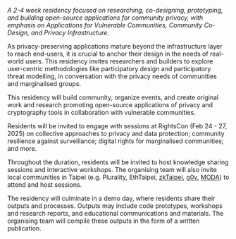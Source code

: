 *A 2-4 week residency focused on researching, co-designing, prototyping, and building open-source applications for community privacy, with emphasis on Applications for Vulnerable Communities, Community Co-Design, and Privacy Infrastructure.*

As privacy-preserving applications mature beyond the infrastructure layer to reach end-users, it is crucial to anchor their design in the needs of real-world users. This residency invites researchers and builders to explore user-centric methodologies like participatory design and participatory threat modelling, in conversation with the privacy needs of communities and marginalised groups.

This residency will build community, organize events, and create original work and research promoting open-source applications of privacy and cryptography tools in collaboration with vulnerable communities.

Residents will be invited to engage with sessions at RightsCon (Feb 24 - 27, 2025) on collective approaches to privacy and data protection; community resilience against surveillance; digital rights for marginalised communities; and more.

Throughout the duration, residents will be invited to host knowledge sharing sessions and interactive workshops. The organising team will also invite local communities in Taipei (e.g. Plurality, EthTaipei, [zkTaipei](https://x.com/zktaipei), [g0v](https://g0v.tw/intl/en/), [MODA](https://moda.gov.tw/en/)) to attend and host sessions.

The residency will culminate in a demo day, where residents share their outputs and processes. Outputs may include code prototypes, workshops and research reports, and educational communications and materials. The organising team will compile these outputs in the form of a written publication.